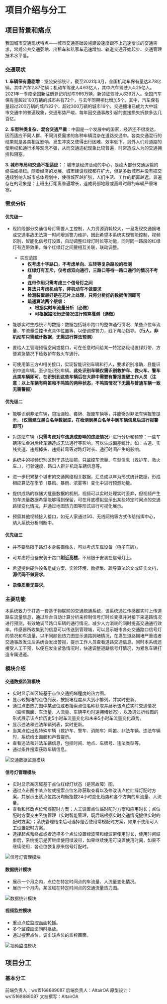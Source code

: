 # 项目介绍与分工
## 项目背景和痛点

我国城市交通现状特点——城市交通基础设施建设速度跟不上迅速增长的交通需求，常规公共交通萎缩、出租车和私家车迅速增加、轨道交通开始起步、交通管理技术水平低。

### 交通现状

**1. 车辆保有量剧增**：据公安部统计，截至2021年3月，全国机动车保有量达3.78亿辆，其中汽车2.87亿辆；机动车驾驶人4.63亿人，其中汽车驾驶人4.25亿人。2021年一季度全国新注册登记机动车966万辆，新领证驾驶人839万人。全国汽车保有量超过100万辆的城市共有72个，与去年同期相比增加5个。其中，汽车保有量超过200万辆的城市33个，超过300万辆的城市16个。交通拥堵已成为大中城市交通中的普遍现象，交通形势严峻，每年因交通事故引起的直接损失折款多达几百亿。

**2. 车型种类复杂、混合交通严重**：中国是一个发展中的国家，经济还不很发达，因而适应不同人群、不同消费需求的各种车辆混杂在道路交通中。各类交通混行的结果就是各类相互影响、发生冲突又使得出行困难、效率低下。另外人们对道路的使用权和通行术等观念不强，从而交通违纪现象比较普遍，时常造成人为的交通拥挤和阻塞。

**3. 城市布局和交通不相适应：**：城市是经济活动的中心，是绝大部分交通运输的终端或枢纽。随着经济的发展，城市建设规模都在扩大，但是多数城市并没有把交通规划纳入城市总体规划中，使得城区越扩张，人们生活、工作的距离越远。普遍存在的现象是：上班出行距离普遍增长，造成局部地段或高峰时段的车辆严重堵塞。

### 需求分析

#### 优先级一

- 现阶段部分交通信号灯需要人工控制，人力资源消耗较大，一旦发现交通拥堵或交通事故无法第一时间增派警力维护，因此希望本系统实现智能控制，视频识别，智能化信号灯设置，自动调整红绿灯时长等功能，同时同一路段的红绿灯有连带效果，每个红绿灯之间要相互关联，联动调整。
    - 实现范围
        - **仅考虑十字路口，不考虑单向、左转等复杂路段的检测**
        - **红绿灯有互斥，仅考虑双向通行，三路口等待一路口通行的情况不考虑**
        - **连带作用只需考虑三个信号灯之间**
        - **算法只考虑机动车，非机动车不做要求**
        - **检测装置最好是在芯片上处理，只将分析好的数据传回即可**
        - **疏通算法两个层级：**
            - **根据实时车流量分析（必做）**
            - **可根据路段历史情况进行预算推测（选做）**

- 能够实时生成统计的数据：数据包括城市路口的整体通行情况、某些点位车流量、车流量受控卡点具体位置等，以便调整警力，线下帮助指导。**（行人，非机动车只需统计数据，无需进行算法预测）**

- 要给人工管理预留空间或接口，可在任意时间给某一特定路段设置绿灯带，方便紧急情况下给救护车救火车通行。

- 可使用第三方AI相关接口，实现智能识别车辆和行人，要求识别准确，且能识别中速车辆。至少能识别车辆。**此处识别车辆仅需识别救护车、救火车、警车此类车辆即可，在识别到这些车辆后在大屏中需要有警报提醒工作人员（注意：以上车辆有鸣笛和不鸣笛的两种状态，不鸣笛情况下无需与普通车辆一致无需警报）**

#### 优先级二

- 能够识别非法车辆，包括漏检、套牌、报废车辆等，并能够对非法车辆报警提示。**（仅需建立黑白名单数据库，在检测到黑白名单中到车辆信息后进行报警即可）**

- 对违法车辆（**只需考虑对车流造成影响的违法情况**）进行分析和预警：一些车辆违法会对后续车辆造成无法通行等影响，可以生成偏差统计。如：占道、实线变道、违规掉头、违规转弯等对路灯时长、通行时间产生的影响。

- 系统中的视频识别区别于违法拍照，只监控车流量、车型信息（救护车、救火车..）、行驶速度、路口人群非机动车辆信息等。

- 进一步积累整个城市的交通网络相关数据，汇总成以年为形式统计数据，形成相应算法在季节（暴风、暴雨、浓雾等）变化中进行预测功能。

- 提供成熟的存储大批量数据的机制，视频可以实时处理实时丢弃，但视频产生的车流量数据希望能够得到保留，可在月底模拟显示出某些特定时间点的交通路径变化情况，并通过地图热力图等形式进行可视化展示。

- 预留其他视频接入接口，如无人家通过5G、无线网络等方式传给指挥中心，纳入系统分析判断中。

#### 优先级三

- 并不要局限于路灯本身装摄像头，可以考虑车载设备（电子车牌）。

- 可考虑将设备安装于路口**附近高楼**，不局限于安装在信号灯上。

- 希望提供硬件设备组成方案、实验环境、数据集、疏导算法论文或证实文档，**源代码不做要求**。

- **录像质量无要求**。

### 主要功能

​本系统致力于打造一套基于物联网的交通疏通系统，该系统通过传感器实时上传道路车流量信息，通过后台自动计算分析来控制信号灯时长变换并对接下来道路情况进行预测，有效地调节路口车辆的通行情况，减少人力消耗的同时提高交通通行效率。传感器所收集到的信息可以传送到管理端，可以显示城市各处交通路口信号灯的情况和车流量，以不同颜色热力图显示道路拥堵情况，在发生道路拥堵严重或者交通事故发生后系统会发出警报，提示工作人员查看道路交通信息。同时本系统还接受人工干预，以便在发生紧急情况时，快速调整道路信号灯情况，为紧急车辆打造专属通道。

### 模块介绍

#### 交通数据监测模块

- 实时显示某区域基于点位交通拥堵程度的热力图。
- 显示较拥堵的点位列表，按拥堵程度从大到小排列，并实时更新。
- 通过点击热力图中某点位或者搜索点位名称获取并展示该点位实时交通情况（监控画面、车流量、人流量、车辆平均时速拥堵状态），以及通过折线图的形式展示该点位历史5小时车流量变化和未来5小时车流量变化趋势。
- 显示违法和违法车辆列表，实时更新。
- 当某点位出现特殊车辆（救护车、警车、消防车）鸣笛、非法车辆、违法车辆时，系统给出画面和声音提示。
- 查看违法和非法车辆信息，包括时间、地点、车牌号、违法类型等。
- 通过条件搜索获取车辆信息。

![交通数据监测模块](/assets/images/%E4%BA%A4%E9%80%9A%E6%95%B0%E6%8D%AE%E7%9B%91%E6%B5%8B%E6%A8%A1%E5%9D%97.png)

#### 信号灯管理模块

- 实时显示某区域基于点位红绿灯状态（是否故障）图。
- 通过点击图中某点位或搜索点位名称获取查看以及修改该点位红绿灯配时方案，并展示出该点位路况均衡指数24小时变化趋势和各个方向的车流量、人流量。
- 查看和修改点位常规配时方案；人工设置点位临时配时方案和应用时长；点位配时方案交由系统管理（实时智能管理，既后端根据实时交通情况提供实时的配时方案）；系统管理结束后可选择是否使用常规配时方案，如果不使用可人工设置配时方案。
- 选择起点和终点或者选择多个点位设置绿波带和绿波带使用时长，使用时间结束后，系统提示是否继续使用绿波带，如果继续使用可设置使用时间，如果不继续使用，各点位恢复原来信号灯配时。

![信号灯管理模块](/assets/images/%E4%BF%A1%E5%8F%B7%E7%81%AF%E7%AE%A1%E7%90%86%E6%A8%A1%E5%9D%97.png)

#### 数据统计模块

- 展示一个月之内，点位在特定时间点的车流量、人流量变化情况。
- 展示一个月内，某区域在特定时间点的交通流量热力图。

![数据统计模块](/assets/images/%E6%95%B0%E6%8D%AE%E7%BB%9F%E8%AE%A1%E6%A8%A1%E5%9D%97.png)

#### 视频监控模块

- 重点点位监控画面轮播。
- 多个监控画面同时播放。
- 通过搜索点位，调出该点位的监控画面。

![视频监控模块](/assets/images/%E8%A7%86%E9%A2%91%E7%9B%91%E6%8E%A7%E6%A8%A1%E5%9D%97.png)

## 项目分工

### 基本分工

前端负责人：ws15168689087
后端负责人：AltairOA
原型设计：ws15168689087
文档撰写：AltairOA